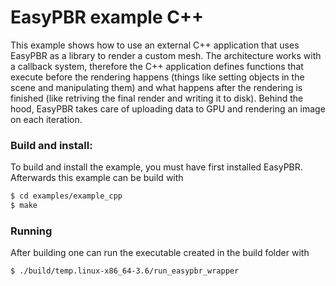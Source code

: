 # EasyPBR example C++


This example shows how to use an external C++ application that uses EasyPBR as a library to render a custom mesh.
The architecture works with a callback system, therefore the C++ application defines functions that execute before the rendering happens (things like setting objects in the scene and manipulating them) and what happens after the rendering is finished (like retriving the final render and writing it to disk). 
Behind the hood, EasyPBR takes care of uploading data to GPU and rendering an image on each iteration.

### Build and install: 
To build and install the example, you must have first installed EasyPBR. Afterwards this example can be build with 
```sh
$ cd examples/example_cpp
$ make
```

### Running 
After building one can run the executable created in the build folder with 
```sh
$ ./build/temp.linux-x86_64-3.6/run_easypbr_wrapper
```


